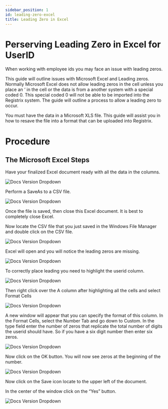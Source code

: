 ```yaml
---
sidebar_position: 1
id: leading-zero-excel
title: Leading Zero in Excel
---
```


# Perserving Leading Zero in Excel for UserID

When working with employee ids you may face an issue with leading zeros.

This guide will outline issues with Microsoft Excel and Leading zeros.  Normally Microsoft Excel does not allow leading zeros in the cell unless you place an ‘ in the cell or the data is from a another system with a special coded 0.  This special coded 0 will not be able to be imported into the Registrix system.  The guide will outline a process to allow a leading zero to occur.

You must have the data in a Microsoft XLS file.  This guide will assist you in how to resave the file into a format that can be uploaded into Registrix.

# Procedure

## The Microsoft Excel Steps

Have your finalized Excel document ready with all the data in the columns.

![Docs Version Dropdown](/img/excel/step-01-excel-finalized.jpg)

Perform a SaveAs to a CSV file.

![Docs Version Dropdown](/img/excel/step-02-saveas-excel.jpg)

Once the file is saved, then close this Excel document.  It is best to completely close Excel.

Now locate the CSV file that you just saved in the Windows File Manager and double click on the CSV file.

![Docs Version Dropdown](/img/excel/step-03-excel-doubleclick.jpg)

Excel will open and you will notice the leading zeros are missing. 

![Docs Version Dropdown](/img/excel/step-04-excel-file-open.jpg)

 To correctly place leading you need to highlight the userid column.

![Docs Version Dropdown](/img/excel/step-05-excel-highlight-userid.jpg)

Then right click over the A column after highlighting all the cells and select Format Cells

![Docs Version Dropdown](/img/excel/step-05a-rightclick-formatcells.jpg)

A new window will appear that you can specify the format of this column.  In the Format Cells, select the Number Tab and go down to Custom. In the type field enter the number of zeros that replicate the total number of digits the userid should have.  So if you have a six digit number then enter six zeros.

![Docs Version Dropdown](/img/excel/step-06-excel-format-cells.jpg)

Now click on the OK button.  You will now see zeros at the beginning of the number.  

![Docs Version Dropdown](/img/excel/step-07-excel-showing-zero.jpg)

Now click on the Save icon locate to the upper left of the document.

In the center of the window click on the “Yes” button. 

![Docs Version Dropdown](/img/excel/step-08-excel-save-yes.jpg)